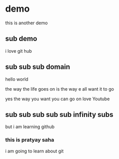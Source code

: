 # demo
this is another demo

## sub demo
i love git hub

## sub sub sub domain
hello world

the way the life goes on is the way e all want it to go

yes the way you want you can go on
love Youtube

## sub sub sub sub sub infinity subs
but i am learning github

### this is pratyay saha
i am going to learn about git